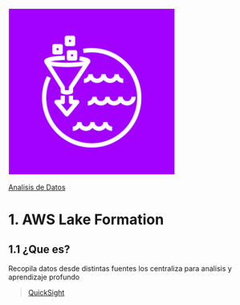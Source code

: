 ![Amazon Lake Formation](../00_assets/Analisis%20de%20Datos/lakeFormation-logo.png)

[Analisis de Datos](../08-Analisis_de_Datos/)

# 1. AWS Lake Formation 

## 1.1 ¿Que es?

Recopila datos desde distintas fuentes los centraliza para analisis y aprendizaje profundo

>[QuickSight](./quicksight.md)